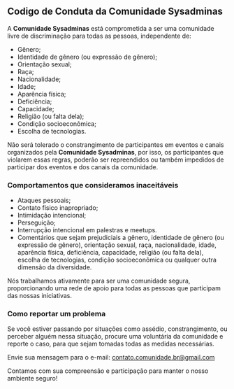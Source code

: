 ## Codigo de Conduta da Comunidade Sysadminas 

A **Comunidade Sysadminas** está comprometida a ser uma comunidade livre de discriminação para todas as pessoas, independente de:

* Gênero;
* Identidade de gênero (ou expressão de gênero);
* Orientação sexual;
* Raça;
* Nacionalidade;
* Idade;
* Aparência física;
* Deficiência;
* Capacidade;
* Religião (ou falta dela);
* Condição socioeconômica;
* Escolha de tecnologias.

Não será tolerado o constrangimento de participantes em eventos e canais organizados pela **Comunidade Sysadminas**, por isso, os participantes que violarem essas regras, poderão ser repreendidos ou também impedidos de participar dos eventos e dos canais da comunidade.

### Comportamentos que consideramos inaceitáveis

* Ataques pessoais;
* Contato físico inapropriado; 
* Intimidação intencional; 
* Perseguição;
* Interrupção intencional em palestras e meetups.
* Comentários que sejam prejudiciais a gênero, identidade de gênero (ou expressão de gênero), orientação sexual, raça, nacionalidade, idade, aparência física, deficiência, capacidade, religião (ou falta dela), escolha de tecnologias, condição socioeconômica ou qualquer outra dimensão da diversidade.

Nós trabalhamos ativamente para ser uma comunidade segura, proporcionando uma rede de apoio para todas as pessoas que participam das nossas iniciativas.

### Como reportar um problema

Se você estiver passando por situações como assédio, constrangimento, ou perceber alguém nessa situação, procure uma voluntária da comunidade e reporte o caso, para que sejam tomadas todas as medidas necessárias.

Envie sua mensagem para o e-mail: contato.comunidade.br@gmail.com 

Contamos com sua compreensão e participação para manter o nosso ambiente seguro!
